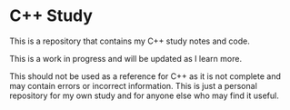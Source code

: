 # C++ Study
This is a repository that contains my C++ study notes and code. 

This is a work in progress and will be updated as I learn more. 

This should not be used as a reference for C++ as it is not complete and may contain errors or incorrect information. This is just a personal repository for my own study and for anyone else who may find it useful.